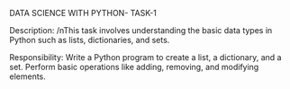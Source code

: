 DATA SCIENCE WITH PYTHON- TASK-1

Description:
  /nThis task involves understanding the basic data types in Python such as lists, dictionaries, and sets.
  
Responsibility:
  Write a Python program to create a list, a dictionary, and a set. Perform basic operations like adding, removing, and modifying elements.


  
